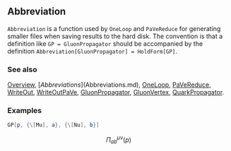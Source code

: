 ## Abbreviation

`Abbreviation` is a function used by `OneLoop` and `PaVeReduce` for generating smaller files when saving results to the hard disk. The convention is that a definition like `GP = GluonPropagator` should be accompanied by the definition `Abbreviation[GluonPropagator] = HoldForm[GP]`.

### See also

[Overview](Extra/FeynCalc.md), [$Abbreviations]($Abbreviations.md), [OneLoop](OneLoop.md), [PaVeReduce](PaVeReduce.md), [WriteOut](WriteOut.md), [WriteOutPaVe](WriteOutPaVe.md), [GluonPropagator](GluonPropagator.md), [GluonVertex](GluonVertex.md), [QuarkPropagator](QuarkPropagator.md).

### Examples

```mathematica
GP[p, {\[Mu], a}, {\[Nu], b}]
```

$$\Pi _{ab}^{\mu \nu }(p)$$
